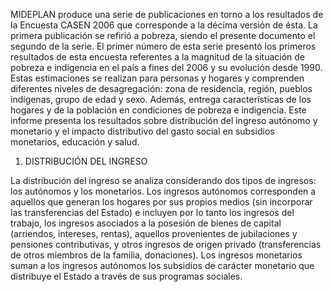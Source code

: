 MIDEPLAN produce una serie de publicaciones en torno a los resultados de la
Encuesta CASEN 2006 que corresponde a la décima versión de ésta. La primera
publicación se refirió a pobreza, siendo el presente documento el segundo de la
serie. El primer número de esta serie presentó los primeros resultados de esta
encuesta referentes a la magnitud de la situación de pobreza e indigencia en el
país a fines del 2006 y su evolución desde 1990. Estas estimaciones se realizan
para personas y hogares y comprenden diferentes niveles de desagregación: zona
de residencia, región, pueblos indígenas, grupo de edad y sexo. Además, entrega
características de los hogares y de la población en condiciones de pobreza e
indigencia.
Este informe presenta los resultados sobre distribución del ingreso autónomo y
monetario y el impacto distributivo del gasto social en subsidios monetarios,
educación y salud.

1. DISTRIBUCIÓN DEL INGRESO

La distribución del ingreso se analiza considerando dos tipos de ingresos: los
autónomos y los monetarios. Los ingresos autónomos corresponden a aquellos que
generan los hogares por sus propios medios (sin incorporar las transferencias del
Estado) e incluyen por lo tanto los ingresos del trabajo, los ingresos asociados a la
posesión de bienes de capital (arriendos, intereses, rentas), aquellos provenientes
de jubilaciones y pensiones contributivas, y otros ingresos de origen privado
(transferencias de otros miembros de la familia, donaciones). Los ingresos
monetarios suman a los ingresos autónomos los subsidios de carácter monetario
que distribuye el Estado a través de sus programas sociales.
